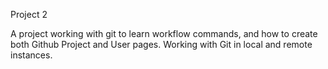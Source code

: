 Project 2

A project working with git to learn workflow commands, and how to create both Github Project and User pages. Working with Git in local and remote instances.
